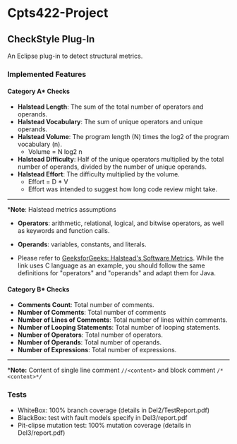# Cpts422-Project

## CheckStyle Plug-In
An Eclipse plug-in to detect structural metrics.

### Implemented Features

#### Category A* Checks

- **Halstead Length**: The sum of the total number of operators and operands.
- **Halstead Vocabulary**: The sum of unique operators and unique operands.
- **Halstead Volume**: The program length (N) times the log2 of the program vocabulary (n).
  - Volume = N log2 n
- **Halstead Difficulty**: Half of the unique operators multiplied by the total number of operands, divided by the number of unique operands.
- **Halstead Effort**: The difficulty multiplied by the volume.
  - Effort = D * V
  - Effort was intended to suggest how long code review might take.
----
  ***Note**: Halstead metrics assumptions
  - **Operators**: arithmetic, relational, logical, and bitwise operators, as well as keywords and function calls.
  - **Operands**: variables, constants, and literals.

  - Please refer to [GeeksforGeeks: Halstead's Software Metrics](https://www.geeksforgeeks.org/software-engineering-halsteads-software-metrics/). While the link uses C language as an example, you should follow the same definitions for "operators" and "operands" and adapt them for Java.

#### Category B* Checks
- **Comments Count**: Total number of comments.
- **Number of Comments**: Total number of comments
- **Number of Lines of Comments**: Total number of lines within comments.
- **Number of Looping Statements**: Total number of looping statements.
- **Number of Operators**: Total number of operators.
- **Number of Operands**: Total number of operands.
- **Number of Expressions**: Total number of expressions.
---
  ***Note:** Content of single line comment `//<content>` and block comment `/*<content>*/`

### Tests
+ WhiteBox: 100% branch coverage (details in Del2/TestReport.pdf)
+ BlackBox: test with fault models specify in Del3/report.pdf
+ Pit-clipse mutation test: 100% mutation coverage (details in Del3/report.pdf)
